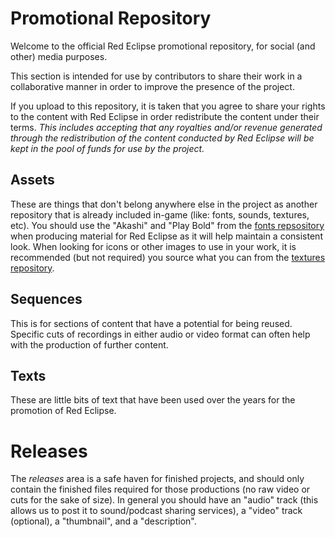 # Promotional Repository
Welcome to the official Red Eclipse promotional repository, for social (and other) media purposes.

This section is intended for use by contributors to share their work in a collaborative manner in order to improve the presence of the project.

If you upload to this repository, it is taken that you agree to share your rights to the content with Red Eclipse in order redistribute the content under their terms. *This includes accepting that any royalties and/or revenue generated through the redistribution of the content conducted by Red Eclipse will be kept in the pool of funds for use by the project.*

## Assets
These are things that don't belong anywhere else in the project as another repository that is already included in-game (like: fonts, sounds, textures, etc). You should use the "Akashi" and "Play Bold" from the [fonts repsository](https://github.com/redeclipse/fonts) when producing material for Red Eclipse as it will help maintain a consistent look. When looking for icons or other images to use in your work, it is recommended (but not required) you source what you can from the [textures repository](https://github.com/redeclipse/textures).

## Sequences
This is for sections of content that have a potential for being reused. Specific cuts of recordings in either audio or video format can often help with the production of further content.

## Texts
These are little bits of text that have been used over the years for the promotion of Red Eclipse.

# Releases
The *releases* area is a safe haven for finished projects, and should only contain the finished files required for those productions (no raw video or cuts for the sake of size). In general you should have an "audio" track (this allows us to post it to sound/podcast sharing services), a "video" track (optional), a "thumbnail", and a "description".
